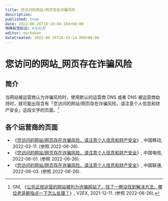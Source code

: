 ```yaml
---
title: 您访问的网站/网页存在诈骗风险
description:
published: true
date: 2022-06-26T18:10:04:104+08:00
特殊标签标记: #无标签
editor: markdown
dateCreated: 2022-06-26T16:43:14.099+08:00
---
```


# 您访问的网站_网页存在诈骗风险

## 简介

当网站被运营商认为诈骗风险时，使用默认的运营商 DNS 或者 DNS 被运营商劫持时，就可能出现含有「您访问的网站/网页存在诈骗风险，请注意个人信息和财产安全」这段文字的页面。[^821499]

[^821499]:  GM, 《[公司正规运营的网站被列为诈骗网站了，找了一圈没找到解决方法，哪位老哥能指点一下怎么处理？](https://web.archive.org/web/20211213064635/https://www.v2ex.com/t/821499)》, V2EX, 2021-12-11. (参照 2022-06-26).

## 各个运营商的页面

+   《[您访问的网站/网页存在诈骗风险，请注意个人信息和财产安全](https://web.archive.org/web/20220211073018/http://101.35.177.86/)》, 中国移动, 2022-02-11. (参照 2022-06-26).
+   《[您访问的网站/网页存在诈骗风险，请注意个人信息和财产安全](https://web.archive.org/web/20220601050936/http://182.43.124.6/)》, 中国电信, 2022-06-01. (参照 2022-06-26).
+   《[您访问的网站/网页存在诈骗风险，请注意个人信息和财产安全](https://web.archive.org/web/20220603213307/http://39.102.194.95/)》, 中国联通, 2022-06-03. (参照 2022-06-26).

